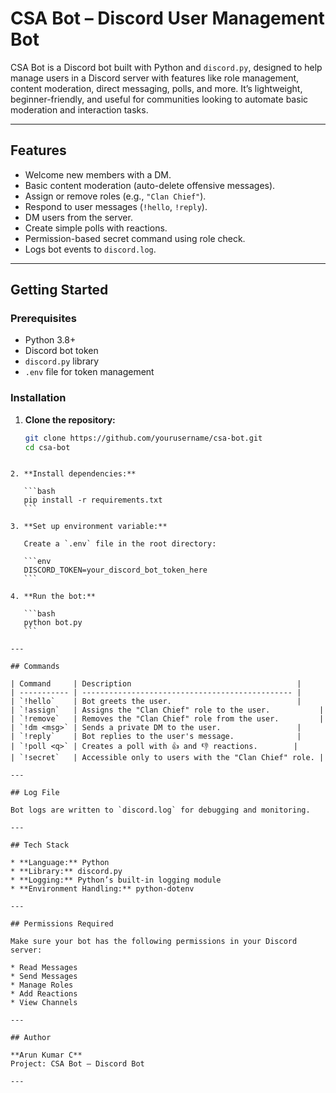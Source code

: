 # CSA Bot – Discord User Management Bot

CSA Bot is a Discord bot built with Python and `discord.py`, designed to help manage users in a Discord server with features like role management, content moderation, direct messaging, polls, and more. It’s lightweight, beginner-friendly, and useful for communities looking to automate basic moderation and interaction tasks.

---

## Features

- Welcome new members with a DM.
- Basic content moderation (auto-delete offensive messages).
- Assign or remove roles (e.g., `"Clan Chief"`).
- Respond to user messages (`!hello`, `!reply`).
- DM users from the server.
- Create simple polls with reactions.
- Permission-based secret command using role check.
- Logs bot events to `discord.log`.

---

## Getting Started

### Prerequisites

- Python 3.8+
- Discord bot token
- `discord.py` library
- `.env` file for token management

### Installation

1. **Clone the repository:**

   ```bash
   git clone https://github.com/yourusername/csa-bot.git
   cd csa-bot
````

2. **Install dependencies:**

   ```bash
   pip install -r requirements.txt
   ```

3. **Set up environment variable:**

   Create a `.env` file in the root directory:

   ```env
   DISCORD_TOKEN=your_discord_bot_token_here
   ```

4. **Run the bot:**

   ```bash
   python bot.py
   ```

---

## Commands

| Command     | Description                                     |
| ----------- | ----------------------------------------------- |
| `!hello`    | Bot greets the user.                            |
| `!assign`   | Assigns the "Clan Chief" role to the user.           |
| `!remove`   | Removes the "Clan Chief" role from the user.         |
| `!dm <msg>` | Sends a private DM to the user.                 |
| `!reply`    | Bot replies to the user's message.              |
| `!poll <q>` | Creates a poll with 👍 and 👎 reactions.        |
| `!secret`   | Accessible only to users with the "Clan Chief" role. |

---

## Log File

Bot logs are written to `discord.log` for debugging and monitoring.

---

## Tech Stack

* **Language:** Python
* **Library:** discord.py
* **Logging:** Python’s built-in logging module
* **Environment Handling:** python-dotenv

---

## Permissions Required

Make sure your bot has the following permissions in your Discord server:

* Read Messages
* Send Messages
* Manage Roles
* Add Reactions
* View Channels

---

## Author

**Arun Kumar C**
Project: CSA Bot – Discord Bot

---
